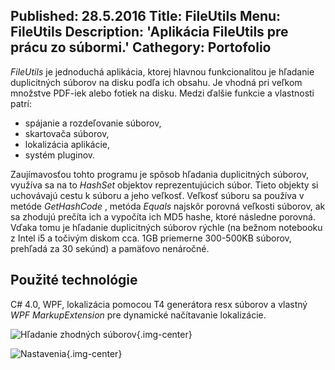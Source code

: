 Published: 28.5.2016
Title: FileUtils
Menu: FileUtils
Description: 'Aplikácia FileUtils pre prácu zo súbormi.'
Cathegory: Portofolio
---
_FileUtils_ je jednoduchá aplikácia, ktorej hlavnou funkcionalitou je hľadanie duplicitných súborov
na disku podľa ich obsahu. Je vhodná pri veľkom množstve PDF-iek alebo fotiek na disku. Medzi ďalšie 
funkcie a vlastnosti patrí:

* spájanie a rozdeľovanie súborov,
* skartovača súborov,
* lokalizácia aplikácie,
* systém pluginov.

Zaujímavosťou tohto programu je spôsob hľadania duplicitných súborov,
využíva sa na to _HashSet_ objektov reprezentujúcich súbor.
Tieto objekty si uchovávajú cestu k súboru a jeho veľkosť. Veľkosť súboru sa používa v metóde _GetHashCode_ , 
metóda _Equals_ najskôr porovná veľkosti súborov, ak sa zhodujú prečíta ich a vypočíta ich MD5 hashe,
ktoré následne porovná. Vďaka tomu je hľadanie duplicitných súborov rýchle (na bežnom notebooku z Intel i5 a točivým diskom cca. 1GB priemerne 300-500KB súborov, prehľadá za 30 sekúnd) a pamäťovo nenáročné.

## Použité technológie

C# 4.0, WPF, lokalizácia pomocou T4 generátora resx súborov a vlastný _WPF MarkupExtension_ pre dynamické načítavanie lokalizácie.

![Hľadanie zhodných súborov](images/About/Portfolio/1.png){.img-center}

![Nastavenia](images/About/Portfolio/2.png){.img-center}
